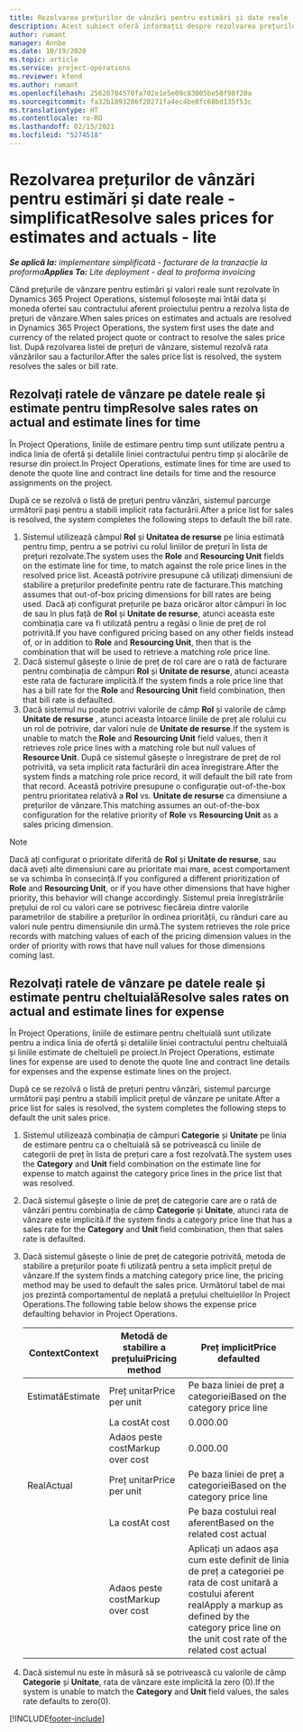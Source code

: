 ```yaml
---
title: Rezolvarea prețurilor de vânzări pentru estimări și date reale - simplificat
description: Acest subiect oferă informații despre rezolvarea prețurilor de vânzări pe estimări și date reale.
author: rumant
manager: Annbe
ms.date: 10/19/2020
ms.topic: article
ms.service: project-operations
ms.reviewer: kfend
ms.author: rumant
ms.openlocfilehash: 25620704570fa702e1e5e09c83005be50f98f20a
ms.sourcegitcommit: fa32b1893286f20271fa4ec4be8fc68bd135f53c
ms.translationtype: HT
ms.contentlocale: ro-RO
ms.lasthandoff: 02/15/2021
ms.locfileid: "5274518"
---
```

# <a name="resolve-sales-prices-for-estimates-and-actuals---lite"></a><span data-ttu-id="73653-103">Rezolvarea prețurilor de vânzări pentru estimări și date reale - simplificat</span><span class="sxs-lookup"><span data-stu-id="73653-103">Resolve sales prices for estimates and actuals - lite</span></span>

<span data-ttu-id="73653-104">_**Se aplică la:** implementare simplificată - facturare de la tranzacție la proforma_</span><span class="sxs-lookup"><span data-stu-id="73653-104">_**Applies To:** Lite deployment - deal to proforma invoicing_</span></span>

<span data-ttu-id="73653-105">Când prețurile de vânzare pentru estimări și valori reale sunt rezolvate în Dynamics 365 Project Operations, sistemul folosește mai întâi data și moneda ofertei sau contractului aferent proiectului pentru a rezolva lista de prețuri de vânzare.</span><span class="sxs-lookup"><span data-stu-id="73653-105">When sales prices on estimates and actuals are resolved in Dynamics 365 Project Operations, the system first uses the date and currency of the related project quote or contract to resolve the sales price list.</span></span> <span data-ttu-id="73653-106">După rezolvarea listei de prețuri de vânzare, sistemul rezolvă rata vânzărilor sau a facturilor.</span><span class="sxs-lookup"><span data-stu-id="73653-106">After the sales price list is resolved, the system resolves the sales or bill rate.</span></span>

## <a name="resolve-sales-rates-on-actual-and-estimate-lines-for-time"></a><span data-ttu-id="73653-107">Rezolvați ratele de vânzare pe datele reale și estimate pentru timp</span><span class="sxs-lookup"><span data-stu-id="73653-107">Resolve sales rates on actual and estimate lines for time</span></span>

<span data-ttu-id="73653-108">În Project Operations, liniile de estimare pentru timp sunt utilizate pentru a indica linia de ofertă și detaliile liniei contractului pentru timp și alocările de resurse din proiect.</span><span class="sxs-lookup"><span data-stu-id="73653-108">In Project Operations, estimate lines for time are used to denote the quote line and contract line details for time and the resource assignments on the project.</span></span>

<span data-ttu-id="73653-109">După ce se rezolvă o listă de prețuri pentru vânzări, sistemul parcurge următorii pași pentru a stabili implicit rata facturării.</span><span class="sxs-lookup"><span data-stu-id="73653-109">After a price list for sales is resolved, the system completes the following steps to default the bill rate.</span></span>

1. <span data-ttu-id="73653-110">Sistemul utilizează câmpul **Rol** și **Unitatea de resurse** pe linia estimată pentru timp, pentru a se potrivi cu rolul liniilor de prețuri în lista de prețuri rezolvate.</span><span class="sxs-lookup"><span data-stu-id="73653-110">The system uses the **Role** and **Resourcing Unit** fields on the estimate line for time, to match against the role price lines in the resolved price list.</span></span> <span data-ttu-id="73653-111">Această potrivire presupune că utilizați dimensiuni de stabilire a prețurilor predefinite pentru rate de facturare.</span><span class="sxs-lookup"><span data-stu-id="73653-111">This matching assumes that out-of-box pricing dimensions for bill rates are being used.</span></span> <span data-ttu-id="73653-112">Dacă ați configurat prețurile pe baza oricăror altor câmpuri în loc de sau în plus față de **Rol** și **Unitate de resurse**, atunci aceasta este combinația care va fi utilizată pentru a regăsi o linie de preț de rol potrivită.</span><span class="sxs-lookup"><span data-stu-id="73653-112">If you have configured pricing based on any other fields instead of, or in addition to **Role** and **Resourcing Unit**, then that is the combination that will be used to retrieve a matching role price line.</span></span>
2. <span data-ttu-id="73653-113">Dacă sistemul găsește o linie de preț de rol care are o rată de facturare pentru combinația de câmpuri **Rol** și **Unitate de resurse**, atunci aceasta este rata de facturare implicită.</span><span class="sxs-lookup"><span data-stu-id="73653-113">If the system finds a role price line that has a bill rate for the **Role** and **Resourcing Unit** field combination, then that bill rate is defaulted.</span></span>
3. <span data-ttu-id="73653-114">Dacă sistemul nu poate potrivi valorile de câmp **Rol** și valorile de câmp **Unitate de resurse** , atunci aceasta întoarce liniile de preț ale rolului cu un rol de potrivire, dar valori nule de **Unitate de resurse**.</span><span class="sxs-lookup"><span data-stu-id="73653-114">If the system is unable to match the **Role** and **Resourcing Unit** field values, then it retrieves role price lines with a matching role but null values of **Resource Unit**.</span></span> <span data-ttu-id="73653-115">După ce sistemul găsește o înregistrare de preț de rol potrivită, va seta implicit rata facturării din acea înregistrare.</span><span class="sxs-lookup"><span data-stu-id="73653-115">After the system finds a matching role price record, it will default the bill rate from that record.</span></span> <span data-ttu-id="73653-116">Această potrivire presupune o configurație out-of-the-box pentru prioritatea relativă a **Rol** vs. **Unitate de resurse** ca dimensiune a prețurilor de vânzare.</span><span class="sxs-lookup"><span data-stu-id="73653-116">This matching assumes an out-of-the-box configuration for the relative priority of **Role** vs **Resourcing Unit** as a sales pricing dimension.</span></span>

> [!NOTE]
> <span data-ttu-id="73653-117">Dacă ați configurat o prioritate diferită de **Rol** și **Unitate de resurse**, sau dacă aveți alte dimensiuni care au prioritate mai mare, acest comportament se va schimba în consecință.</span><span class="sxs-lookup"><span data-stu-id="73653-117">If you configured a different prioritization of **Role** and **Resourcing Unit**, or if you have other dimensions that have higher priority, this behavior will change accordingly.</span></span> <span data-ttu-id="73653-118">Sistemul preia înregistrările prețului de rol cu valori care se potrivesc fiecăreia dintre valorile parametrilor de stabilire a prețurilor în ordinea priorității, cu rânduri care au valori nule pentru dimensiunile din urmă.</span><span class="sxs-lookup"><span data-stu-id="73653-118">The system retrieves the role price records with matching values of each of the pricing dimension values in the order of priority with rows that have null values for those dimensions coming last.</span></span>

## <a name="resolve-sales-rates-on-actual-and-estimate-lines-for-expense"></a><span data-ttu-id="73653-119">Rezolvați ratele de vânzare pe datele reale și estimate pentru cheltuială</span><span class="sxs-lookup"><span data-stu-id="73653-119">Resolve sales rates on actual and estimate lines for expense</span></span>

<span data-ttu-id="73653-120">În Project Operations, liniile de estimare pentru cheltuială sunt utilizate pentru a indica linia de ofertă și detaliile liniei contractului pentru cheltuială și liniile estimate de cheltuieli pe proiect.</span><span class="sxs-lookup"><span data-stu-id="73653-120">In Project Operations, estimate lines for expense are used to denote the quote line and contract line details for expenses and the expense estimate lines on the project.</span></span>

<span data-ttu-id="73653-121">După ce se rezolvă o listă de prețuri pentru vânzări, sistemul parcurge următorii pași pentru a stabili implicit prețul de vânzare pe unitate.</span><span class="sxs-lookup"><span data-stu-id="73653-121">After a price list for sales is resolved, the system completes the following steps to default the unit sales price.</span></span>

1. <span data-ttu-id="73653-122">Sistemul utilizează combinația de câmpuri **Categorie** și **Unitate** pe linia de estimare pentru ca o cheltuială să se potrivească cu liniile de categorii de preț în lista de prețuri care a fost rezolvată.</span><span class="sxs-lookup"><span data-stu-id="73653-122">The system uses the **Category** and **Unit** field combination on the estimate line for expense to match against the category price lines in the price list that was resolved.</span></span>
2. <span data-ttu-id="73653-123">Dacă sistemul găsește o linie de preț de categorie care are o rată de vânzări pentru combinația de câmp **Categorie** și **Unitate**, atunci rata de vânzare este implicită.</span><span class="sxs-lookup"><span data-stu-id="73653-123">If the system finds a category price line that has a sales rate for the **Category** and **Unit** field combination, then that sales rate is defaulted.</span></span>
3. <span data-ttu-id="73653-124">Dacă sistemul găsește o linie de preț de categorie potrivită, metoda de stabilire a prețurilor poate fi utilizată pentru a seta implicit prețul de vânzare.</span><span class="sxs-lookup"><span data-stu-id="73653-124">If the system finds a matching category price line, the pricing method may be used to default the sales price.</span></span> <span data-ttu-id="73653-125">Următorul tabel de mai jos prezintă comportamentul de neplată a prețului cheltuielilor în Project Operations.</span><span class="sxs-lookup"><span data-stu-id="73653-125">The following table below shows the expense price defaulting behavior in Project Operations.</span></span>

    | <span data-ttu-id="73653-126">Context</span><span class="sxs-lookup"><span data-stu-id="73653-126">Context</span></span> | <span data-ttu-id="73653-127">Metodă de stabilire a prețului</span><span class="sxs-lookup"><span data-stu-id="73653-127">Pricing method</span></span> | <span data-ttu-id="73653-128">Preț implicit</span><span class="sxs-lookup"><span data-stu-id="73653-128">Price defaulted</span></span> |
    | --- | --- | --- |
    | <span data-ttu-id="73653-129">Estimată</span><span class="sxs-lookup"><span data-stu-id="73653-129">Estimate</span></span> | <span data-ttu-id="73653-130">Preț unitar</span><span class="sxs-lookup"><span data-stu-id="73653-130">Price per unit</span></span> | <span data-ttu-id="73653-131">Pe baza liniei de preț a categoriei</span><span class="sxs-lookup"><span data-stu-id="73653-131">Based on the category price line</span></span> |
    | &nbsp; | <span data-ttu-id="73653-132">La cost</span><span class="sxs-lookup"><span data-stu-id="73653-132">At cost</span></span> | <span data-ttu-id="73653-133">0.00</span><span class="sxs-lookup"><span data-stu-id="73653-133">0.00</span></span> |
    | &nbsp; | <span data-ttu-id="73653-134">Adaos peste cost</span><span class="sxs-lookup"><span data-stu-id="73653-134">Markup over cost</span></span> | <span data-ttu-id="73653-135">0.00</span><span class="sxs-lookup"><span data-stu-id="73653-135">0.00</span></span> |
    | <span data-ttu-id="73653-136">Real</span><span class="sxs-lookup"><span data-stu-id="73653-136">Actual</span></span> | <span data-ttu-id="73653-137">Preț unitar</span><span class="sxs-lookup"><span data-stu-id="73653-137">Price per unit</span></span> | <span data-ttu-id="73653-138">Pe baza liniei de preț a categoriei</span><span class="sxs-lookup"><span data-stu-id="73653-138">Based on the category price line</span></span> |
    | &nbsp; | <span data-ttu-id="73653-139">La cost</span><span class="sxs-lookup"><span data-stu-id="73653-139">At cost</span></span> | <span data-ttu-id="73653-140">Pe baza costului real aferent</span><span class="sxs-lookup"><span data-stu-id="73653-140">Based on the related cost actual</span></span> |
    | &nbsp; | <span data-ttu-id="73653-141">Adaos peste cost</span><span class="sxs-lookup"><span data-stu-id="73653-141">Markup over cost</span></span> | <span data-ttu-id="73653-142">Aplicați un adaos așa cum este definit de linia de preț a categoriei pe rata de cost unitară a costului aferent real</span><span class="sxs-lookup"><span data-stu-id="73653-142">Apply a markup as defined by the category price line on the unit cost rate of the related cost actual</span></span> |

4. <span data-ttu-id="73653-143">Dacă sistemul nu este în măsură să se potrivească cu valorile de câmp **Categorie** și **Unitate**, rata de vânzare este implicită la zero (0).</span><span class="sxs-lookup"><span data-stu-id="73653-143">If the system is unable to match the **Category** and **Unit** field values, the sales rate defaults to zero(0).</span></span>


[!INCLUDE[footer-include](../../includes/footer-banner.md)]